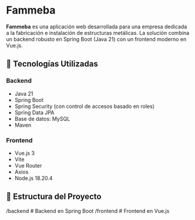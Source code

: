 # Fammeba

**Fammeba** es una aplicación web desarrollada para una empresa dedicada a la fabricación e instalación de estructuras metálicas. La solución combina un backend robusto en Spring Boot (Java 21) con un frontend moderno en Vue.js.

## 🚀 Tecnologías Utilizadas

### Backend
- Java 21
- Spring Boot
- Spring Security (con control de accesos basado en roles)
- Spring Data JPA
- Base de datos: MySQL
- Maven

### Frontend
- Vue.js 3
- Vite
- Vue Router
- Axios
- Node.js 18.20.4

## 📁 Estructura del Proyecto
/backend # Backend en Spring Boot
/frontend # Frontend en Vue.js

